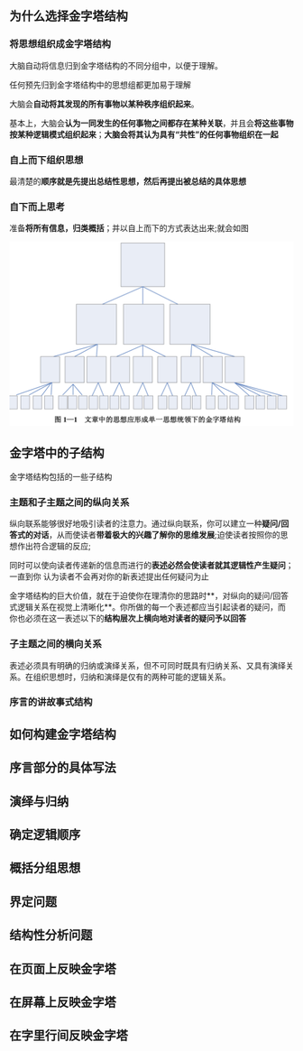 ## 为什么选择金字塔结构

### 将思想组织成金字塔结构

大脑自动将信息归到金字塔结构的不同分组中，以便于理解。

任何预先归到金字塔结构中的思想组都更加易于理解

大脑会**自动将其发现的所有事物以某种秩序组织起来**。

基本上，大脑会**认为一同发生的任何事物之间都存在某种关联**，并且会**将这些事物按某种逻辑模式组织起来**；**大脑会将其认为具有“共性”的任何事物组织在一起**

### 自上而下组织思想

最清楚的**顺序就是先提出总结性思想，然后再提出被总结的具体思想**

### 自下而上思考

准备**将所有信息，归类概括**；并以自上而下的方式表达出来;就会如图

![](https://raw.githubusercontent.com/NoahsDante/webNotes/master/其他/img/4.png)



## 金字塔中的子结构

金字塔结构包括的一些子结构

### 主题和子主题之间的纵向关系

纵向联系能够很好地吸引读者的注意力。通过纵向联系，你可以建立一种**疑问/回答式的对话**，从而使读者**带着极大的兴趣了解你的思维发展**;迫使读者按照你的思想作出符合逻辑的反应;

同时可以使向读者传递新的信息而进行的**表述必然会使读者就其逻辑性产生疑问**；一直到你 认为读者不会再对你的新表述提出任何疑问为止

金字塔结构的巨大价值，就在于迫使你在理清你的思路时**，对纵向的疑问/回答式逻辑关系在视觉上清晰化**。你所做的每一个表述都应当引起读者的疑问，而你也必须在这一表述以下的**结构层次上横向地对读者的疑问予以回答**

### 子主题之间的横向关系

表述必须具有明确的归纳或演绎关系，但不可同时既具有归纳关系、又具有演绎关系。在组织思想时，归纳和演绎是仅有的两种可能的逻辑关系。

### 序言的讲故事式结构

## 如何构建金字塔结构

## 序言部分的具体写法

## 演绎与归纳

## 确定逻辑顺序

## 概括分组思想

## 界定问题

## 结构性分析问题

## 在页面上反映金字塔

## 在屏幕上反映金字塔

## 在字里行间反映金字塔

